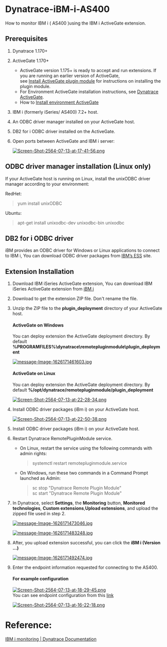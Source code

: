 # Dynatrace-iBM-i-AS400
How to monitor IBM i ( AS400 )using the IBM i ActiveGate extension.  
## Prerequisites  
1.  Dynatrace 1.170+ 
2.  ActiveGate 1.170+  
    - ActiveGate version 1.175+ is ready to accept and run extensions. If you are running an earlier version of ActiveGate,   
      see [Install ActiveGate plugin module](https://www.dynatrace.com/support/help/extend-dynatrace/extensions/development/install-activegate-plugin-module/) for instructions on installing the plugin module.  
    - For Environment ActiveGate installation instructions, see [Dynatrace ActiveGate](https://www.dynatrace.com/support/help/extend-dynatrace/extensions/development/install-activegate-plugin-module/).  
    - How to [Install environment ActiveGate](https://github.com/DynatraceAskMe/Install-Dynatrace-ActiveGate-On-Linux/blob/main/README.md)  
3.  IBM i (formerly iSeries/ AS400) 7.2+ host. 
4.  An ODBC driver manager installed on your ActiveGate host. 
5.  DB2 for i ODBC driver installed on the ActiveGate. 
6.  Open ports between ActiveGate and IBM i server:  

    [![Screen-Shot-2564-07-13-at-17-41-56.png](https://i.postimg.cc/2yXh5NFv/Screen-Shot-2564-07-13-at-17-41-56.png)](https://postimg.cc/Wqgh9Kyb)  
    
## ODBC driver manager installation (Linux only)
If your ActiveGate host is running on Linux, install the unixODBC driver manager according to your environment:  

RedHet:  
>yum install unixODBC 

Ubuntu:  
>apt-get install unixodbc-dev unixodbc-bin unixodbc  


## DB2 for i ODBC driver
iBM provides an ODBC driver for Windows or Linux  applications to connect to IBM i, You can download ODBC driver packages from [IBM’s ESS](https://www.ibm.com/support/pages/obtaining-ibm-i-access-client-solutions) site.  

## Extension Installation  
1.  Download IBM iSeries ActiveGate extension, You can download IBM iSeries ActiveGate extension from [iBM i](https://www.dynatrace.com/hub/?query=iBM)  
2.  Download to get the extension ZIP file. Don't rename the file.  
3.  Unzip the ZIP file to the **plugin_deployment** directory of your ActiveGate host.
    #### ActiveGate on Windows  
    You can deploy extension the ActiveGate deployment directory. By default **%PROGRAMFILES%\dynatrace\remotepluginmodule\plugin_deployment**  

    [![message-Image-1626171461603.jpg](https://i.postimg.cc/NGCwtGrM/message-Image-1626171461603.jpg)](https://postimg.cc/Z0NQFSHt)
    
    #### ActiveGate on Linux    
    You can deploy extension the ActiveGate deployment directory. By default **%/opt/dynatrace/remotepluginmodule/plugin_deployment**  
    
    [![Screen-Shot-2564-07-13-at-22-28-34.png](https://i.postimg.cc/bv4cM67Y/Screen-Shot-2564-07-13-at-22-28-34.png)](https://postimg.cc/qtc56GBW)
    
4.  Install ODBC driver packages (iBm i) on your ActiveGate host.  

    [![Screen-Shot-2564-07-13-at-22-50-38.png](https://i.postimg.cc/nz7NCg2s/Screen-Shot-2564-07-13-at-22-50-38.png)](https://postimg.cc/1nmvdWLP)  
    
5.  Install ODBC driver packages (iBm i) on your ActiveGate host.  
6.  Restart Dynatrace RemotePluginModule service.  
    
    - On Linux, restart the service using the following commands with admin rights:  
        >systemctl restart remotepluginmodule.service  
       
    - On Windows, run these two commands in a Command Prompt launched as Admin:  
        >sc stop "Dynatrace Remote Plugin Module"  
        >sc start "Dynatrace Remote Plugin Module"  


8.  In Dynatrace, select **Settings**, the **Monitoring** button, **Monitored technologies**, **Custom extensions**,**Upload extensions**, and upload the zipped file used in step 2.  

    [![message-Image-1626171473046.jpg](https://i.postimg.cc/pTxk3jBS/message-Image-1626171473046.jpg)](https://postimg.cc/3ySgvdVj)
    
    [![message-Image-1626171483248.jpg](https://i.postimg.cc/ydkhMTZv/message-Image-1626171483248.jpg)](https://postimg.cc/CBpfDkJq)
    
8.  After, you upload extension successful, you can click the **iBM i (Version ...)**  
    
    [![message-Image-1626171492474.jpg](https://i.postimg.cc/J7jKMPF2/message-Image-1626171492474.jpg)](https://postimg.cc/z3XTkS8C)

9. Enter the endpoint information requested for connecting to the AS400.  
  
    #### For example configuration
    
    [![Screen-Shot-2564-07-13-at-18-29-45.png](https://i.postimg.cc/13dYf4rC/Screen-Shot-2564-07-13-at-18-29-45.png)](https://postimg.cc/nXv1WF5B)  
    You can see endpoint configuration from this [link](https://www.dynatrace.com/support/help/shortlink/ibm-i#extension-installation) 
    
    [![Screen-Shot-2564-07-13-at-16-22-18.png](https://i.postimg.cc/qvK2xRdZ/Screen-Shot-2564-07-13-at-16-22-18.png)](https://postimg.cc/3kKyK3Ng)
    
    
# Reference:
[IBM i monitoring | Dynatrace Documentation](https://www.dynatrace.com/support/help/shortlink/ibm-i)
